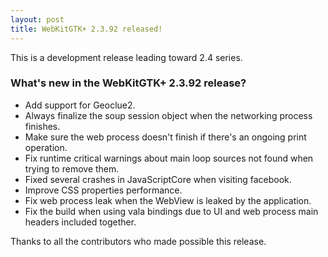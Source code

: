 ```yaml
---
layout: post
title: WebKitGTK+ 2.3.92 released!
---
```


This is a development release leading toward 2.4 series.

### What's new in the WebKitGTK+ 2.3.92 release?

 - Add support for Geoclue2.
 - Always finalize the soup session object when the networking
   process finishes.
 - Make sure the web process doesn't finish if there's an ongoing
   print operation.
 - Fix runtime critical warnings about main loop sources not found
   when trying to remove them.
 - Fixed several crashes in JavaScriptCore when visiting facebook.
 - Improve CSS properties performance.
 - Fix web process leak when the WebView is leaked by the application.
 - Fix the build when using vala bindings due to UI and web process
   main headers included together.

Thanks to all the contributors who made possible this release.
